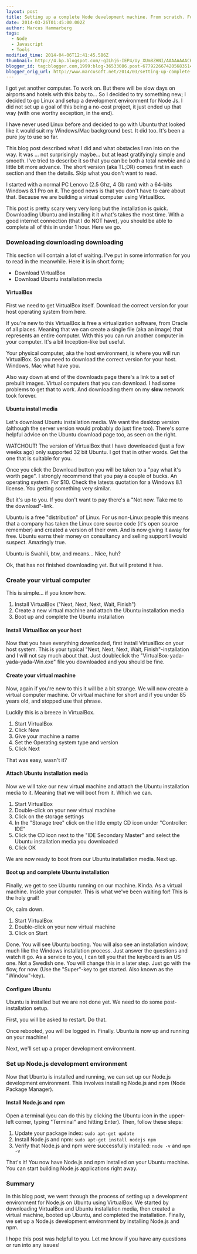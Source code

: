 ```yaml
---
layout: post
title: Setting up a complete Node development machine. From scratch. For free
date: 2014-03-26T01:45:00.002Z
author: Marcus Hammarberg
tags:
  - Node
  - Javascript
  - Tools
modified_time: 2014-04-06T12:41:45.586Z
thumbnail: http://4.bp.blogspot.com/-gILhj6-IEP4/Uy_XUm8ZHNI/AAAAAAAACHM/5Bl2QuYlNl8/s72-c/inceptiontop.jpg
blogger_id: tag:blogger.com,1999:blog-36533086.post-6779226674205683514
blogger_orig_url: http://www.marcusoft.net/2014/03/setting-up-complete-node-development.html
---
```


I got yet another computer. To work on. But there will be slow days on airports and hotels with this baby to... So I decided to try something new; I decided to go Linux and setup a development environment for Node Js. I did not set up a goal of this being a no-cost project, it just ended up that way (with one worthy exception, in the end).

I have never used Linux before and decided to go with Ubuntu that looked like it would suit my Windows/Mac background best. It did too. It's been a pure joy to use so far.

This blog post described what I did and what obstacles I ran into on the way. It was ... not surprisingly maybe... but at least gratifyingly simple and smooth. I've tried to describe it so that you can be both a total newbie and a little bit more advance. The short version (aka TL;DR) comes first in each section and then the details. Skip what you don't want to read.

I started with a normal PC Lenovo (2.5 Ghz, 4 Gb ram) with a 64-bits Windows 8.1 Pro on it. The good news is that you don't have to care about that. Because we are building a virtual computer using VirtualBox.

This post is pretty scary very very long but the installation is quick. Downloading Ubuntu and installing it it what's takes the most time. With a good internet connection (that I do NOT have), you should be able to complete all of this in under 1 hour.
Here we go.

### Downloading downloading downloading

This section will contain a lot of waiting. I've put in some information for you to read in the meanwhile. Here it is in short form;

- Download VirtualBox
- Download Ubuntu installation media

#### VirtualBox

First we need to get VirtualBox itself. Download the correct version for your host operating system from here.

If you're new to this VirtualBox is free a virtualization software, from Oracle of all places. Meaning that we can create a single file (aka an image) that represents an entire computer. With this you can run another computer in your computer. It's a bit Inception-like but useful.

Your physical computer, aka the host environment, is where you will run VirtualBox. So you need to download the correct version for your host. Windows, Mac what have you.

Also way down at end of the downloads page there's a link to a set of prebuilt images. Virtual computers that you can download. I had some problems to get that to work. And downloading them on my **slow** network took forever.

#### Ubuntu install media

Let's download Ubuntu installation media. We want the desktop version (although the server version would probably do just fine too). There's some helpful advice on the Ubuntu download page too, as seen on the right.

WATCHOUT! The version of VirtualBox that I have downloaded (just a few weeks ago) only supported 32 bit Ubuntu. I got that in other words. Get the one that is suitable for you.

Once you click the Download button you will be taken to a "pay what it's worth page". I strongly recommend that you pay a couple of bucks. An operating system. For $10. Check the latests quotation for a Windows 8.1 license. You getting something very similar.

But it's up to you. If you don't want to pay there's a "Not now. Take me to the download"-link.

Ubuntu is a free "distribution" of Linux. For us non-Linux people this means that a company has taken the Linux core source code (it's open source remember) and created a version of their own. And is now giving it away for free. Ubuntu earns their money on consultancy and selling support I would suspect. Amazingly true.

Ubuntu is Swahili, btw, and means... Nice, huh?

Ok, that has not finished downloading yet. But will pretend it has.

### Create your virtual computer

This is simple... if you know how.

1. Install VirtualBox ("Next, Next, Next, Wait, Finish")
2. Create a new virtual machine and attach the Ubuntu installation media
3. Boot up and complete the Ubuntu installation

#### Install VirtualBox on your host

Now that you have everything downloaded, first install VirtualBox on your host system. This is your typical "Next, Next, Next, Wait, Finish"-installation and I will not say much about that. Just doubleclick the "VirtualBox-yada-yada-yada-Win.exe" file you downloaded and you should be fine.

#### Create your virtual machine

Now, again if you're new to this it will be a bit strange. We will now create a virtual computer machine. Or virtual machine for short and if you under 85 years old, and stopped use that phrase.

Luckily this is a breeze in VirtualBox.

1. Start VirtualBox
2. Click New
3. Give your machine a name
4. Set the Operating system type and version
5. Click Next

That was easy, wasn't it?

#### Attach Ubuntu installation media

Now we will take our new virtual machine and attach the Ubuntu installation media to it. Meaning that we will boot from it. Which we can.

1. Start VirtualBox
2. Double-click on your new virtual machine
3. Click on the storage settings
4. In the "Storage tree" click on the little empty CD icon under "Controller: IDE"
5. Click the CD icon next to the "IDE Secondary Master" and select the Ubuntu installation media you downloaded
6. Click OK

We are now ready to boot from our Ubuntu installation media. Next up.

#### Boot up and complete Ubuntu installation

Finally, we get to see Ubuntu running on our machine. Kinda. As a virtual machine. Inside your computer. This is what we've been waiting for! This is the holy grail!

Ok, calm down.

1. Start VirtualBox
2. Double-click on your new virtual machine
3. Click on Start

Done. You will see Ubuntu booting. You will also see an installation window, much like the Windows installation process. Just answer the questions and watch it go. As a service to you, I can tell you that the keyboard is an US one. Not a Swedish one. You will change this in a later step. Just go with the flow, for now. (Use the "Super"-key to get started. Also known as the "Window"-key).

#### Configure Ubuntu

Ubuntu is installed but we are not done yet. We need to do some post-installation setup.

First, you will be asked to restart. Do that.

Once rebooted, you will be logged in. Finally. Ubuntu is now up and running on your machine!

Next, we'll set up a proper development environment.

### Set up Node.js development environment

Now that Ubuntu is installed and running, we can set up our Node.js development environment. This involves installing Node.js and npm (Node Package Manager).

#### Install Node.js and npm

Open a terminal (you can do this by clicking the Ubuntu icon in the upper-left corner, typing "Terminal" and hitting Enter). Then, follow these steps:

1. Update your package index: `sudo apt-get update`
2. Install Node.js and npm: `sudo apt-get install nodejs npm`
3. Verify that Node.js and npm were successfully installed: `node -v` and `npm -v`

That's it! You now have Node.js and npm installed on your Ubuntu machine. You can start building Node.js applications right away.

### Summary

In this blog post, we went through the process of setting up a development environment for Node.js on Ubuntu using VirtualBox. We started by downloading VirtualBox and Ubuntu installation media, then created a virtual machine, booted up Ubuntu, and completed the installation. Finally, we set up a Node.js development environment by installing Node.js and npm.

I hope this post was helpful to you. Let me know if you have any questions or run into any issues!
